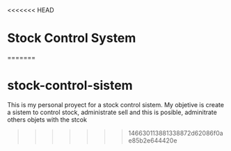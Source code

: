 <<<<<<< HEAD
# Stock Control System
=======
# stock-control-sistem
This is my personal proyect for a stock control sistem. My objetive is create a sistem to control stock,  administrate sell and this is posible, adminitrate others objets with the stcok
>>>>>>> 146630113881338872d62086f0ae85b2e644420e
